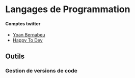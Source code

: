 # Langages de Programmation
<!-- toc -->




#### Comptes twitter

* [Yoan Bernabeu](https://twitter.com/yOyO38)
* [Happy To Dev](https://twitter.com/happytodev)

## Outils

### Gestion de versions de code


